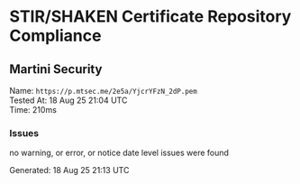 # STIR/SHAKEN Certificate Repository Compliance

## Martini Security

Name: `https://p.mtsec.me/2e5a/YjcrYFzN_2dP.pem`\
Tested At: 18 Aug 25 21:04 UTC\
Time: 210ms

### Issues

no warning, or error, or notice date level issues were found

Generated: 18 Aug 25 21:13 UTC